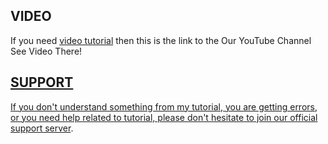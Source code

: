 ## VIDEO

If you need [video tutorial](https://youtube.com/channel/UCC1pjmMDmy6v1bmp_KygwFg) then this is the link to the Our YouTube Channel See Video There!
<div align="center">
  <p>
    <a href="https://youtube.com/channel/UCC1pjmMDmy6v1bmp_KygwFg">
  </p>
</div>

## SUPPORT

If you don't understand something from my tutorial, you are getting errors, or you need help related to tutorial, please don't hesitate to join our official [support server](https://discord.gg/hCHWu8bbS4).
